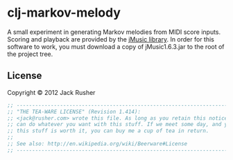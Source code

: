 # clj-markov-melody

A small experiment in generating Markov melodies from MIDI score
inputs. Scoring and playback are provided by the
[jMusic library](http://explodingart.com/jmusic/). In order for this
software to work, you must download a copy of jMusic1.6.3.jar to the
root of the project tree.

## License

Copyright © 2012 Jack Rusher

```clojure
;; ----------------------------------------------------------------------------
;; "THE TEA-WARE LICENSE" (Revision 1.414):
;; <jack@rusher.com> wrote this file. As long as you retain this notice you
;; can do whatever you want with this stuff. If we meet some day, and you think
;; this stuff is worth it, you can buy me a cup of tea in return.
;;
;; See also: http://en.wikipedia.org/wiki/Beerware#License
;; ----------------------------------------------------------------------------
```

